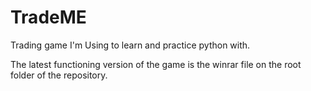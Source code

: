# TradeME
Trading game I'm Using to learn and practice python with.

The latest functioning version of the game is the winrar file on the root folder of the repository. 